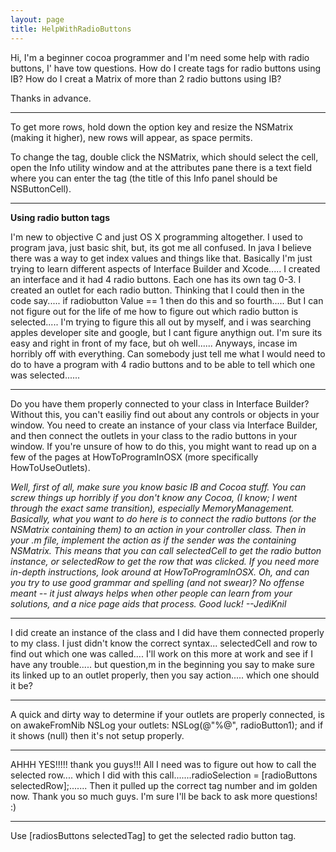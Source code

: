 ```yaml
---
layout: page
title: HelpWithRadioButtons
---
```


Hi, I'm a beginner cocoa programmer and I'm need some help with radio buttons, I' have tow questions.
How do I create tags for radio buttons using IB?
How do I creat a Matrix of more than 2 radio buttons using IB?

Thanks in advance.

----

To get more rows, hold down the option key and resize the NSMatrix (making it higher), new rows will appear, as space permits.

To change the tag, double click the NSMatrix, which should select the cell, open the Info utility window and at the attributes pane there is a text field where you can enter the tag (the title of this Info panel should be NSButtonCell).

----

**Using radio button tags**

I'm new to objective C and just OS X programming altogether. I used to program java, just basic shit, but, its got me all confused. In java I believe there was a way to get index values and things like that. Basically I'm just trying to learn different aspects of Interface Builder and Xcode..... I created an interface and it had 4 radio buttons. Each one has its own tag 0-3. I created an outlet for each radio button. Thinking that I could then in the code say..... if radiobutton Value == 1 then do this and so fourth..... But I can not figure out for the life of me how to figure out which radio button is selected..... I'm trying to figure this all out by myself, and i was searching apples developer site and google, but I cant figure anythign out. I'm sure its easy and right in front of my face, but oh well...... Anyways, incase im horribly off with everything. Can somebody just tell me what I would need to do to have a program with 4 radio buttons and to be able to tell which one was selected......

----

Do you have them properly connected to your class in Interface Builder? Without this, you can't easiliy find out about any controls or objects in your window. You need to create an instance of your class via Interface Builder, and then connect the outlets in your class to the radio buttons in your window. If you're unsure of how to do this, you might want to read up on a few of the pages at HowToProgramInOSX (more specifically HowToUseOutlets).

*Well, first of all, make sure you know basic IB and Cocoa stuff. You can screw things up horribly if you don't know any Cocoa, (I know; I went through the exact same transition), especially MemoryManagement. Basically, what you want to do here is to connect the radio buttons (or the NSMatrix containing them) to an action in your controller class. Then in your     .m file, implement the action as if the sender was the containing     NSMatrix. This means that you can call     selectedCell to get the radio button instance, or     selectedRow to get the row that was clicked. If you need more in-depth instructions, look around at HowToProgramInOSX. Oh, and can you try to use good grammar and spelling (and not swear)? No offense meant -- it just always helps when other people can learn from your solutions, and a nice page aids that process. Good luck! --JediKnil*

----

I did create an instance of the class and I did have them connected properly to my class. I just didn't know the correct syntax... selectedCell and row to find out which one was called.... I'll work on this more at work and see if I have any trouble..... but question,m in the beginning you say to make sure its linked up to an outlet properly, then you say action..... which one should it be?

----

A quick and dirty way to determine if your outlets are properly connected, is on     awakeFromNib NSLog your outlets:     NSLog(@"%@", radioButton1); and if it shows (null) then it's not setup properly.

----

AHHH YES!!!!! thank you guys!!! All I need was to figure out how to call the selected row.... which I did with this call.......radioSelection = [radioButtons selectedRow];....... Then it pulled up the correct tag number and im golden now. Thank you so much guys. I'm sure I'll be back to ask more questions! :)

----

Use [radiosButtons selectedTag] to get the selected radio button tag.

